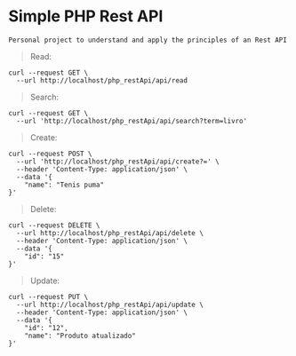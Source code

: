 # Simple PHP Rest API

    Personal project to understand and apply the principles of an Rest API

>Read: 
```shell
curl --request GET \
  --url http://localhost/php_restApi/api/read
```


>Search:
```shell
curl --request GET \
  --url 'http://localhost/php_restApi/api/search?term=livro'
```


>Create:
```shell
curl --request POST \
  --url 'http://localhost/php_restApi/api/create?=' \
  --header 'Content-Type: application/json' \
  --data '{
	"name": "Tenis puma"
}'
```

>Delete:
```shell
curl --request DELETE \
  --url http://localhost/php_restApi/api/delete \
  --header 'Content-Type: application/json' \
  --data '{
	"id": "15"
}'
```

>Update:
```shell
curl --request PUT \
  --url http://localhost/php_restApi/api/update \
  --header 'Content-Type: application/json' \
  --data '{
	"id": "12",
	"name": "Produto atualizado"
}'
```